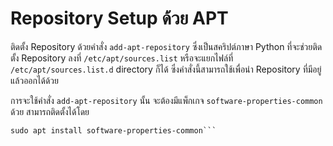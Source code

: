# Repository Setup ด้วย APT
ติดตั้ง Repository ด้วยคำสั่ง `add-apt-repository` ซึ่งเป็นสคริปต์ภาษา Python ที่จะช่วยติดตั้ง Repository ลงที่ `/etc/apt/sources.list` หรือจะแยกไฟล์ที่ `/etc/apt/sources.list.d` directory ก็ได้ ซึ่งคำสั่งนี้สามารถใช้เพื่อนำ Repository ที่มีอยู่แล้วออกได้ด้วย

การจะใช้คำสั่ง `add-apt-repository` นั้น จะต้องมีแพ็กเกจ `software-properties-common` ด้วย สามารถติดตั้งได้โดย
```sudo apt update
sudo apt install software-properties-common```